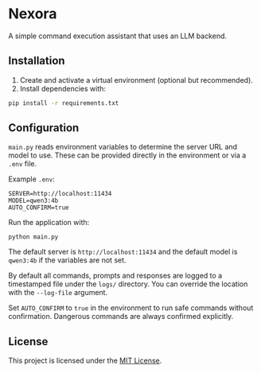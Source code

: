 # Nexora

A simple command execution assistant that uses an LLM backend.

## Installation

1. Create and activate a virtual environment (optional but recommended).
2. Install dependencies with:

```bash
pip install -r requirements.txt
```

## Configuration

`main.py` reads environment variables to determine the server URL and model to use. These can be provided directly in the environment or via a `.env` file.

Example `.env`:

```
SERVER=http://localhost:11434
MODEL=qwen3:4b
AUTO_CONFIRM=true
```

Run the application with:

```
python main.py
```

The default server is `http://localhost:11434` and the default model is `qwen3:4b` if the variables are not set.

By default all commands, prompts and responses are logged to a timestamped file under the `logs/` directory. You can override the location with the `--log-file` argument.

Set `AUTO_CONFIRM` to `true` in the environment to run safe commands without confirmation. Dangerous commands are always confirmed explicitly.

## License

This project is licensed under the [MIT License](LICENSE).
